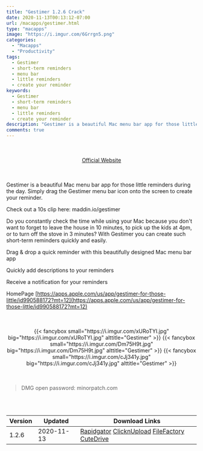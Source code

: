 ```yaml
---
title: "Gestimer 1.2.6 Crack"
date: 2020-11-13T00:13:12-07:00
url: /macapps/gestimer.html
type: "macapps"
image: "https://i.imgur.com/6Grrgn5.png"
categories:
  - "Macapps"
  - "Productivity"
tags:
  - Gestimer
  - short-term reminders
  - menu bar
  - little reminders
  - create your reminder
keywords:
  - Gestimer
  - short-term reminders
  - menu bar
  - little reminders
  - create your reminder
description: "Gestimer is a beautiful Mac menu bar app for those little reminders during the day. Simply drag the Gestimer menu bar icon onto the screen to create your reminder"
comments: true
---
```


<br/>
<br/>
<center>
<a href="https://apps.apple.com/us/app/gestimer-for-those-little/id990588172?mt=12" target="blank"><div class="border border-blue-500 rounded-lg transition duration-500 
    ease-in-out w-48 text-lg text-blue-500 text-center hover:bg-blue-500 hover:text-white">
  Official Website 
</div></a>
</center>
<br/>
<br/>

Gestimer is a beautiful Mac menu bar app for those little reminders during the day. Simply drag the Gestimer menu bar icon onto the screen to create your reminder.

Check out a 10s clip here: maddin.io/gestimer

Do you constantly check the time while using your Mac because you don't want to forget to leave the house in 10 minutes, to pick up the kids at 4pm, or to turn off the stove in 3 minutes? With Gestimer you can create such short-term reminders quickly and easily.

Drag & drop a quick reminder with this beautifully designed Mac menu bar app

Quickly add descriptions to your reminders

Receive a notification for your reminders

HomePage [https://apps.apple.com/us/app/gestimer-for-those-little/id990588172?mt=12](https://apps.apple.com/us/app/gestimer-for-those-little/id990588172?mt=12)

<script async src="https://pagead2.googlesyndication.com/pagead/js/adsbygoogle.js"></script>
<ins class="adsbygoogle"
     style="display:block; text-align:center;"
     data-ad-layout="in-article"
     data-ad-format="fluid"
     data-ad-client="ca-pub-8746275014476192"
     data-ad-slot="5144997159"></ins>
<script>
     (adsbygoogle = window.adsbygoogle || []).push({});
</script>
<br/>
<br/>


<center>
<div class="w-full grid grid-cols-3 flex gap-2">
{{< fancybox small="https://i.imgur.com/xURoTYI.jpg" big="https://i.imgur.com/xURoTYI.jpg" alttitle="Gestimer" >}}
{{< fancybox small="https://i.imgur.com/Dm75H9t.jpg" big="https://i.imgur.com/Dm75H9t.jpg" alttitle="Gestimer" >}}
{{< fancybox small="https://i.imgur.com/cJj341y.jpg" big="https://i.imgur.com/cJj341y.jpg" alttitle="Gestimer" >}}
</div>
</center>

<br/>
<br/>


> DMG open password: minorpatch.com

<br/>
<br/>
<div id="history_version" class="history_version">

| Version | Updated | Download Links |
| ---- | ---- | ---- |
| 1.2.6 | 2020-11-13 | [Rapidgator](https://ouo.io/D10feW)   [ClicknUpload](https://ouo.io/8RUYhV)   [FileFactory](https://ouo.io/kgqxEN)   [CuteDrive](https://ouo.io/xo6P8C) |

</div>
